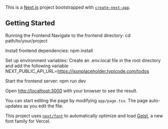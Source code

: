 This is a [Next.js](https://nextjs.org) project bootstrapped with [`create-next-app`](https://nextjs.org/docs/app/api-reference/cli/create-next-app).

## Getting Started

Running the Frontend Navigate to the frontend directory: cd path/to/your/project

Install frontend dependencies: npm install

Set up environment variables:
Create an .env.local file in the root directory and add the following variable NEXT_PUBLIC_API_URL=https://jsonplaceholder.typicode.com/todos

Start the frontend server: npm run dev 

Open [http://localhost:3000](http://localhost:3000) with your browser to see the result.

You can start editing the page by modifying `app/page.tsx`. The page auto-updates as you edit the file.

This project uses [`next/font`](https://nextjs.org/docs/app/building-your-application/optimizing/fonts) to automatically optimize and load [Geist](https://vercel.com/font), a new font family for Vercel.



